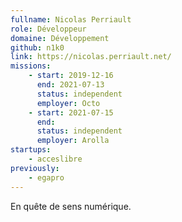 ```yaml
---
fullname: Nicolas Perriault
role: Développeur
domaine: Développement
github: n1k0
link: https://nicolas.perriault.net/
missions:
    - start: 2019-12-16
      end: 2021-07-13
      status: independent
      employer: Octo
    - start: 2021-07-15
      end: 
      status: independent
      employer: Arolla
startups:
    - acceslibre
previously:
    - egapro
---
```


En quête de sens numérique.
